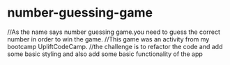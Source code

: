 # number-guessing-game

//As the name says number guessing game.you need to guess the correct number in order to win the game.
//This game was an activity from my bootcamp UpliftCodeCamp.
//the challenge is to refactor the code and add some basic styling and also add some basic functionality of the app
